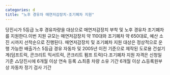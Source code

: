 ```yaml
---
categories: d
title: "노후 경유차 매연저감장치·조기폐차 지원"
---
```

당진시가 5등급 노후 경유차량을 대상으로 매연저감장치 부착 및 노후 경유차 조기폐차를 지원한다.이번 지원 규모는 매연저감장치 약 110대와 조기폐차 약 650대로, 예산 소진 시까지 선착순으로 진행된다. 매연저감장치 및 조기폐차 지원 대상은 정상적으로 운행 가능한 배출가스 5등급 경유 자동차 및 2005년 이전 기준으로 제작된 도로용 건설기계(덤프트럭, 콘크리트 믹서트럭, 콘크리트 펌프 트럭)다.조기폐차 지원 자격은 신청일 기준 △당진시에 6개월 이상 연속 등록 △최종 차량 소유 기간 6개월 이상 △등록원부상 자동차 정기 검사 기간